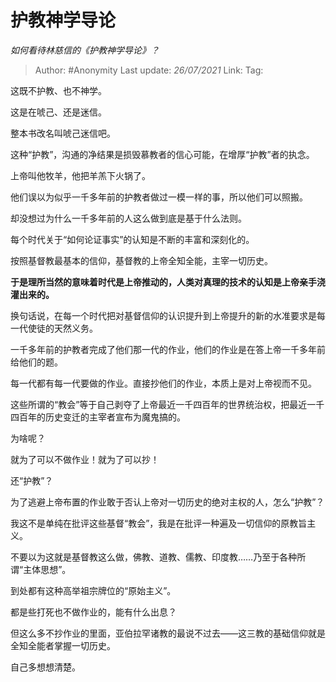 # 护教神学导论
*如何看待林慈信的《护教神学导论》？*

> Author: #Anonymity
> Last update: *26/07/2021*
> Link:
> Tag:

这既不护教、也不神学。

这是在唬己、还是迷信。

整本书改名叫唬己迷信吧。

这种“护教”，沟通的净结果是损毁慕教者的信心可能，在增厚“护教”者的执念。

上帝叫他牧羊，他把羊羔下火锅了。

他们误以为似乎一千多年前的护教者做过一模一样的事，所以他们可以照搬。

却没想过为什么一千多年前的人这么做到底是基于什么法则。

每个时代关于“如何论证事实”的认知是不断的丰富和深刻化的。

按照基督教最基本的信仰，基督教的上帝全知全能，主宰一切历史。

**于是理所当然的意味着时代是上帝推动的，人类对真理的技术的认知是上帝亲手浇灌出来的。**

换句话说，在每一个时代把对基督信仰的认识提升到上帝提升的新的水准要求是每一代使徒的天然义务。

一千多年前的护教者完成了他们那一代的作业，他们的作业是在答上帝一千多年前给他们的题。

每一代都有每一代要做的作业。直接抄他们的作业，本质上是对上帝视而不见。

这些所谓的“教会”等于自己剥夺了上帝最近一千四百年的世界统治权，把最近一千四百年的历史变迁的主宰者宣布为魔鬼搞的。

为啥呢？

就为了可以不做作业！就为了可以抄！

还“护教”？

为了逃避上帝布置的作业敢于否认上帝对一切历史的绝对主权的人，怎么“护教”？

我这不是单纯在批评这些基督“教会”，我是在批评一种遍及一切信仰的原教旨主义。

不要以为这就是基督教这么做，佛教、道教、儒教、印度教……乃至于各种所谓“主体思想”。

到处都有这种高举祖宗牌位的“原始主义”。

都是些打死也不做作业的，能有什么出息？

但这么多不抄作业的里面，亚伯拉罕诸教的最说不过去——这三教的基础信仰就是全知全能者掌握一切历史。

自己多想想清楚。
